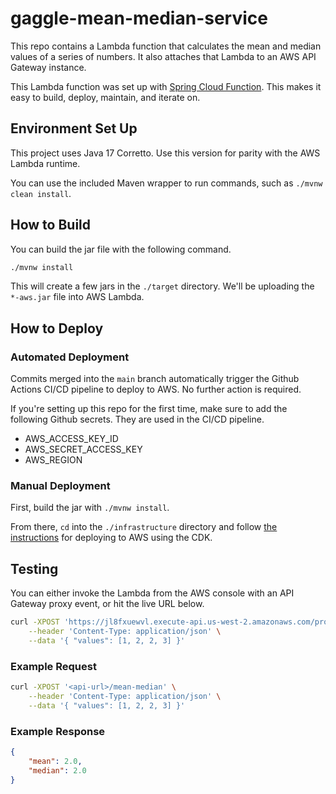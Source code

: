 # gaggle-mean-median-service

This repo contains a Lambda function that calculates the mean and median values of a series of numbers. It also attaches that Lambda to an AWS API Gateway instance.

This Lambda function was set up with [Spring Cloud Function](https://spring.io/projects/spring-cloud-function). This makes it easy to build, deploy, maintain, and iterate on.

## Environment Set Up

This project uses Java 17 Corretto. Use this version for parity with the AWS Lambda runtime.

You can use the included Maven wrapper to run commands, such as `./mvnw clean install`.

## How to Build

You can build the jar file with the following command.

```bash
./mvnw install
```

This will create a few jars in the `./target` directory. We'll be uploading the `*-aws.jar` file into AWS Lambda.

## How to Deploy

### Automated Deployment

Commits merged into the `main` branch automatically trigger the Github Actions CI/CD pipeline to deploy to AWS. No further action is required.

If you're setting up this repo for the first time, make sure to add the following Github secrets. They are used in the CI/CD pipeline.

- AWS_ACCESS_KEY_ID
- AWS_SECRET_ACCESS_KEY
- AWS_REGION

### Manual Deployment

First, build the jar with `./mvnw install`.

From there, `cd` into the `./infrastructure` directory and follow [the instructions](./infrastructure/README.md) for deploying to AWS using the CDK.

## Testing

You can either invoke the Lambda from the AWS console with an API Gateway proxy event, or hit the live URL below.

```bash
curl -XPOST 'https://jl8fxuewvl.execute-api.us-west-2.amazonaws.com/prod/mean-median' \
    --header 'Content-Type: application/json' \
    --data '{ "values": [1, 2, 2, 3] }'
```

### Example Request

```bash
curl -XPOST '<api-url>/mean-median' \
    --header 'Content-Type: application/json' \
    --data '{ "values": [1, 2, 2, 3] }'
```

### Example Response

```json
{
    "mean": 2.0,
    "median": 2.0
}
```
